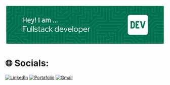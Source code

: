 ![Header](./github-header-image2.png)

# 🌐 Socials:
[![LinkedIn](https://img.shields.io/badge/LinkedIn-0077B5?style=for-the-badge&logo=linkedin&logoColor=white)](https://www.linkedin.com/in/josecampost/) [![Portafolio](https://img.shields.io/badge/Portafolio-0078D4?style=for-the-badge&logo=webex&logoColor=white)](https://portafolio.io)
[![Gmail](https://img.shields.io/badge/Gmail-EA4335?style=for-the-badge&logo=gmail&logoColor=white)](mailto:joseluiscampostorres10@gmail.com)


